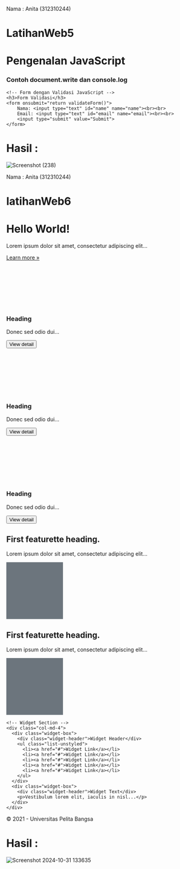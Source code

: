 Nama   : Anita (312310244)
# LatihanWeb5
<!DOCTYPE html>
<html lang="en">
<head>
    <meta charset="UTF-8">
    <meta name="viewport" content="width=device-width, initial-scale=1.0">
    <title>Mengenal JavaScript</title>
    <script type="text/javascript" src="assets/js/app.js"></script>
</head>
<body>
    <h1>Pengenalan JavaScript</h1>
    <h3>Contoh document.write dan console.log</h3>
    <script>
        document.write("Hello World");
        console.log("Hello World");
    </script>

    <!-- Form dengan Validasi JavaScript -->
    <h3>Form Validasi</h3>
    <form onsubmit="return validateForm()">
        Nama: <input type="text" id="name" name="name"><br><br>
        Email: <input type="text" id="email" name="email"><br><br>
        <input type="submit" value="Submit">
    </form>
</body>
</html>

# Hasil : 
![Screenshot (238)](https://github.com/user-attachments/assets/26b4581b-d623-4618-98af-edc3307a1a72)

Nama : Anita (312310244)


# latihanWeb6
<!DOCTYPE html>
<html lang="en">
<head>
  <meta charset="UTF-8">
  <meta name="viewport" content="width=device-width, initial-scale=1.0">
  <title>Simple Bootstrap Layout</title>
  <link href="https://stackpath.bootstrapcdn.com/bootstrap/4.5.2/css/bootstrap.min.css" rel="stylesheet">
  <style>
    .featurette-image {
      width: 150px;
      height: 150px;
      background-color: #6c757d;
    }
    .widget-box {
      background-color: #f8f9fa;
      padding: 20px;
      margin-top: 20px;
    }
    .widget-header {
      background-color: #007bff;
      color: white;
      padding: 10px;
      margin-bottom: 10px;
    }
    .circle-icon {
      width: 120px;
      height: 120px;
      border-radius: 50%;
      display: inline-block;
      margin: auto;
    }
  </style>
</head>
<body>

<div class="container">
  <!-- Header Section -->
  <div class="jumbotron text-center">
    <h1 class="display-4">Hello World!</h1>
    <p class="lead">Lorem ipsum dolor sit amet, consectetur adipiscing elit...</p>
    <a href="#" class="btn btn-primary btn-lg">Learn more »</a>
  </div>

  <!-- Circle Icons Section -->
  <div class="row text-center mb-4">
    <div class="col-md-4">
      <div class="circle-icon bg-warning mb-2"></div>
      <h3>Heading</h3>
      <p>Donec sed odio dui...</p>
      <button class="btn btn-secondary">View detail</button>
    </div>
    <div class="col-md-4">
      <div class="circle-icon bg-primary mb-2"></div>
      <h3>Heading</h3>
      <p>Donec sed odio dui...</p>
      <button class="btn btn-secondary">View detail</button>
    </div>
    <div class="col-md-4">
      <div class="circle-icon bg-info mb-2"></div>
      <h3>Heading</h3>
      <p>Donec sed odio dui...</p>
      <button class="btn btn-secondary">View detail</button>
    </div>
  </div>

  <!-- Main Content with Widget -->
  <div class="row">
    <!-- Main Content -->
    <div class="col-md-8">
      <div class="featurette mb-4">
        <div class="row">
          <div class="col-md-7">
            <h2 class="featurette-heading">First featurette heading.</h2>
            <p>Lorem ipsum dolor sit amet, consectetur adipiscing elit...</p>
          </div>
          <div class="col-md-5">
            <div class="featurette-image"></div>
          </div>
        </div>
      </div>
      <div class="featurette mb-4">
        <div class="row">
          <div class="col-md-7 order-md-2">
            <h2 class="featurette-heading">First featurette heading.</h2>
            <p>Lorem ipsum dolor sit amet, consectetur adipiscing elit...</p>
          </div>
          <div class="col-md-5 order-md-1">
            <div class="featurette-image"></div>
          </div>
        </div>
      </div>
    </div>

    <!-- Widget Section -->
    <div class="col-md-4">
      <div class="widget-box">
        <div class="widget-header">Widget Header</div>
        <ul class="list-unstyled">
          <li><a href="#">Widget Link</a></li>
          <li><a href="#">Widget Link</a></li>
          <li><a href="#">Widget Link</a></li>
          <li><a href="#">Widget Link</a></li>
          <li><a href="#">Widget Link</a></li>
        </ul>
      </div>
      <div class="widget-box">
        <div class="widget-header">Widget Text</div>
        <p>Vestibulum lorem elit, iaculis in nisl...</p>
      </div>
    </div>
  </div>

  <!-- Footer -->
  <footer class="text-center mt-4">
    <p>&copy; 2021 - Universitas Pelita Bangsa</p>
  </footer>
</div>

<script src="https://code.jquery.com/jquery-3.5.1.slim.min.js"></script>
<script src="https://cdn.jsdelivr.net/npm/bootstrap@4.5.2/dist/js/bootstrap.bundle.min.js"></script>
</body>
</html>

# Hasil : 
![Screenshot 2024-10-31 133635](https://github.com/user-attachments/assets/0d7448cd-10f7-4b56-acea-2ea5a18a19e2)

